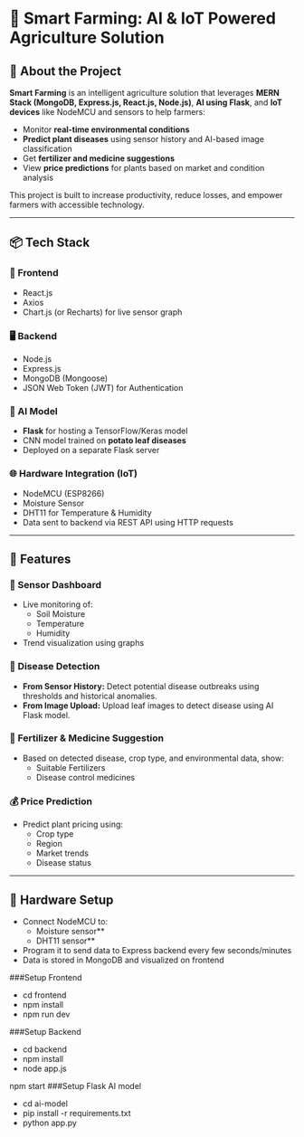 # 🌾 Smart Farming: AI & IoT Powered Agriculture Solution

## 🧠 About the Project

**Smart Farming** is an intelligent agriculture solution that leverages **MERN Stack (MongoDB, Express.js, React.js, Node.js)**, **AI using Flask**, and **IoT devices** like NodeMCU and sensors to help farmers:

- Monitor **real-time environmental conditions**
- **Predict plant diseases** using sensor history and AI-based image classification
- Get **fertilizer and medicine suggestions**
- View **price predictions** for plants based on market and condition analysis

This project is built to increase productivity, reduce losses, and empower farmers with accessible technology.

---

## 📦 Tech Stack

### 🔧 Frontend
- React.js
- Axios
- Chart.js (or Recharts) for live sensor graph

### 🖥 Backend
- Node.js
- Express.js
- MongoDB (Mongoose)
- JSON Web Token (JWT) for Authentication

### 🧠 AI Model
- **Flask** for hosting a TensorFlow/Keras model
- CNN model trained on **potato leaf diseases**
- Deployed on a separate Flask server

### 🌐 Hardware Integration (IoT)
- NodeMCU (ESP8266)
- Moisture Sensor
- DHT11 for Temperature & Humidity
- Data sent to backend via REST API using HTTP requests

---

## 🔑 Features

### 🌱 Sensor Dashboard
- Live monitoring of:
  - Soil Moisture
  - Temperature
  - Humidity
- Trend visualization using graphs

### 🧬 Disease Detection
- **From Sensor History:** Detect potential disease outbreaks using thresholds and historical anomalies.
- **From Image Upload:** Upload leaf images to detect disease using AI Flask model.

### 💊 Fertilizer & Medicine Suggestion
- Based on detected disease, crop type, and environmental data, show:
  - Suitable Fertilizers
  - Disease control medicines

### 💰 Price Prediction
- Predict plant pricing using:
  - Crop type
  - Region
  - Market trends
  - Disease status

---

## 🔌 Hardware Setup

- Connect NodeMCU to:
  - Moisture sensor**
  - DHT11 sensor**
- Program it to send data to Express backend every few seconds/minutes
- Data is stored in MongoDB and visualized on frontend


###Setup Frontend
- cd frontend
- npm install
- npm run dev

###Setup Backend
- cd backend
- npm install
- node app.js

npm start
###Setup Flask AI model
- cd ai-model
- pip install -r requirements.txt
- python app.py




